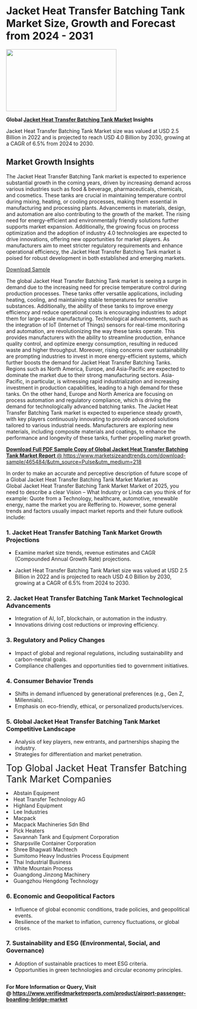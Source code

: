 <H1>Jacket Heat Transfer Batching Tank Market Size, Growth and Forecast from 2024 - 2031</H1><img class="aligncenter size-medium wp-image-584254" src="https://thirdeyenews.in/wp-content/uploads/2024/09/Global-Market-Research-300x168.jpeg" alt="" width="300" height="168" /><p><strong>Global&nbsp;<a href="https://www.marketsizeandtrends.com/download-sample/465484/&amp;utm_source=Pulse&amp;utm_medium=218">Jacket Heat Transfer Batching Tank Market</a> Insights</strong></p><p>Jacket Heat Transfer Batching Tank Market size was valued at USD 2.5 Billion in 2022 and is projected to reach USD 4.0 Billion by 2030, growing at a CAGR of 6.5% from 2024 to 2030.</p><p><h2>Market Growth Insights</h2> <p>The Jacket Heat Transfer Batching Tank market is expected to experience substantial growth in the coming years, driven by increasing demand across various industries such as food & beverage, pharmaceuticals, chemicals, and cosmetics. These tanks are crucial in maintaining temperature control during mixing, heating, or cooling processes, making them essential in manufacturing and processing plants. Advancements in materials, design, and automation are also contributing to the growth of the market. The rising need for energy-efficient and environmentally friendly solutions further supports market expansion. Additionally, the growing focus on process optimization and the adoption of industry 4.0 technologies are expected to drive innovations, offering new opportunities for market players. As manufacturers aim to meet stricter regulatory requirements and enhance operational efficiency, the Jacket Heat Transfer Batching Tank market is poised for robust development in both established and emerging markets.</p> <p><a href="#">Download Sample</a></p> <p>The global Jacket Heat Transfer Batching Tank market is seeing a surge in demand due to the increasing need for precise temperature control during production processes. These tanks offer versatile applications, including heating, cooling, and maintaining stable temperatures for sensitive substances. Additionally, the ability of these tanks to improve energy efficiency and reduce operational costs is encouraging industries to adopt them for large-scale manufacturing. Technological advancements, such as the integration of IoT (Internet of Things) sensors for real-time monitoring and automation, are revolutionizing the way these tanks operate. This provides manufacturers with the ability to streamline production, enhance quality control, and optimize energy consumption, resulting in reduced waste and higher throughput. Moreover, rising concerns over sustainability are prompting industries to invest in more energy-efficient systems, which further boosts the demand for Jacket Heat Transfer Batching Tanks. Regions such as North America, Europe, and Asia-Pacific are expected to dominate the market due to their strong manufacturing sectors. Asia-Pacific, in particular, is witnessing rapid industrialization and increasing investment in production capabilities, leading to a high demand for these tanks. On the other hand, Europe and North America are focusing on process automation and regulatory compliance, which is driving the demand for technologically advanced batching tanks. The Jacket Heat Transfer Batching Tank market is expected to experience steady growth, with key players continuously innovating to provide advanced solutions tailored to various industrial needs. Manufacturers are exploring new materials, including composite materials and coatings, to enhance the performance and longevity of these tanks, further propelling market growth. <p><a href="#"></p><p><span class=""><strong>Download Full PDF Sample Copy of Global Jacket Heat Transfer Batching Tank Market Report</strong> @ <a href="https://www.marketsizeandtrends.com/download-sample/465484/&amp;utm_source=Pulse&amp;utm_medium=218" target="_blank">https://www.marketsizeandtrends.com/download-sample/465484/&amp;utm_source=Pulse&amp;utm_medium=218</a></span></p><p>In order to make an accurate and perceptive description of future scope of a Global&nbsp;Jacket Heat Transfer Batching Tank Market Market as Global&nbsp;Jacket Heat Transfer Batching Tank Market Market of 2025, you need to describe a clear Vision &ndash; What Industry or Linda can you think of for example: Quote from a Technology, healthcare, automotive, renewable energy, name the market you are Reffering to. However, some general trends and factors usually impact market reports and their future outlook include:</p><h3>1.&nbsp;<strong>Jacket Heat Transfer Batching Tank Market Growth Projections</strong></h3><ul><li>Examine market size trends, revenue estimates and CAGR (Compounded Annual Growth Rate) projections.</li><li><p>Jacket Heat Transfer Batching Tank Market size was valued at USD 2.5 Billion in 2022 and is projected to reach USD 4.0 Billion by 2030, growing at a CAGR of 6.5% from 2024 to 2030.</p></li></ul><h3>2.&nbsp;<strong>Jacket Heat Transfer Batching Tank Market Technological Advancements</strong></h3><ul><li>Integration of AI, IoT, blockchain, or automation in the industry.</li><li>Innovations driving cost reductions or improving efficiency.</li></ul><h3>3.&nbsp;<strong>Regulatory and Policy Changes</strong></h3><ul><li>Impact of global and regional regulations, including sustainability and carbon-neutral goals.</li><li>Compliance challenges and opportunities tied to government initiatives.</li></ul><h3>4.&nbsp;<strong>Consumer Behavior Trends</strong></h3><ul><li>Shifts in demand influenced by generational preferences (e.g., Gen Z, Millennials).</li><li>Emphasis on eco-friendly, ethical, or personalized products/services.</li></ul><h3>5.&nbsp;<strong>Global Jacket Heat Transfer Batching Tank Market Competitive Landscape</strong></h3><ul><li>Analysis of key players, new entrants, and partnerships shaping the industry.</li><li>Strategies for differentiation and market penetration.</li></ul><p data-pm-slice="1 1 []"><span style="color: inherit; font-family: inherit; font-size: 25px;">Top Global Jacket Heat Transfer Batching Tank Market Companies</span></p><div class="" data-test-id=""><p><li>Abstain Equipment</li><li> Heat Transfer Technology AG</li><li> Highland Equipment</li><li> Lee Industries</li><li> Macpack</li><li> Macpack Machineries Sdn Bhd</li><li> Pick Heaters</li><li> Savannah Tank and Equipment Corporation</li><li> Sharpsville Container Corporation</li><li> Shree Bhagwati Machtech</li><li> Sumitomo Heavy Industries Process Equipment</li><li> Thai Industrial Business</li><li> White Mountain Process</li><li> Guangdong Jinzong Machinery</li><li> Guangzhou Hengdong Technology</li></p></div><h3>6.&nbsp;<strong>Economic and Geopolitical Factors</strong></h3><ul><li>Influence of global economic conditions, trade policies, and geopolitical events.</li><li>Resilience of the market to inflation, currency fluctuations, or global crises.</li></ul><h3>7.&nbsp;<strong>Sustainability and ESG (Environmental, Social, and Governance)</strong></h3><ul><li>Adoption of sustainable practices to meet ESG criteria.</li><li>Opportunities in green technologies and circular economy principles.</li></ul><h2><strong style="font-size: 14px;">For More Information or Query, Visit @&nbsp;</strong><a style="background-color: #ffffff; font-size: 14px;" href="https://www.marketsizeandtrends.com/report/jacket-heat-transfer-batching-tank-market/" target="_blank">https://www.verifiedmarketreports.com/product/airport-passenger-boarding-bridge-market</a></h2>
